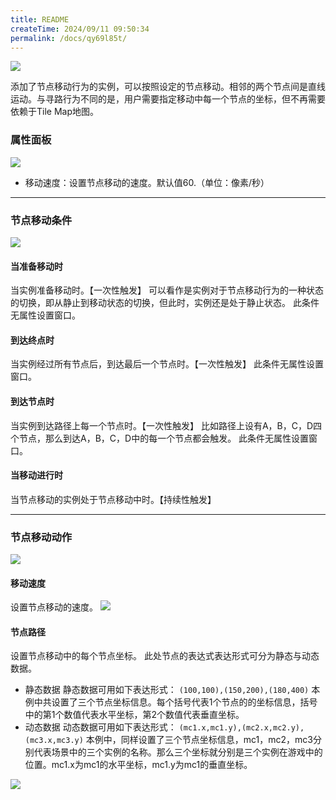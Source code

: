 ```yaml
---
title: README
createTime: 2024/09/11 09:50:34
permalink: /docs/qy69l85t/
---
```

![](564d7b1eefdca.png)

添加了节点移动行为的实例，可以按照设定的节点移动。相邻的两个节点间是直线运动。与寻路行为不同的是，用户需要指定移动中每一个节点的坐标，但不再需要依赖于Tile Map地图。

### 属性面板
![](564d7b1ec7391.png)
- 移动速度：设置节点移动的速度。默认值60.（单位：像素/秒）

------------


### 节点移动条件
![](564d7b1ee344c.png)
#### 当准备移动时
当实例准备移动时。【一次性触发】
可以看作是实例对于节点移动行为的一种状态的切换，即从静止到移动状态的切换，但此时，实例还是处于静止状态。
此条件无属性设置窗口。
#### 到达终点时
当实例经过所有节点后，到达最后一个节点时。【一次性触发】
此条件无属性设置窗口。
#### 到达节点时
当实例到达路径上每一个节点时。【一次性触发】
比如路径上设有A，B，C，D四个节点，那么到达A，B，C，D中的每一个节点都会触发。
此条件无属性设置窗口。
#### 当移动进行时
当节点移动的实例处于节点移动中时。【持续性触发】

------------


### 节点移动动作
![](564d7b1e510cb.png)
#### 移动速度
设置节点移动的速度。
![](564d7b1ebe5f7.png)
#### 节点路径
设置节点移动中的每个节点坐标。
此处节点的表达式表达形式可分为静态与动态数据。
- 静态数据
静态数据可用如下表达形式：
`(100,100),(150,200),(180,400)`
本例中共设置了三个节点坐标信息。每个括号代表1个节点的的坐标信息，括号中的第1个数值代表水平坐标，第2个数值代表垂直坐标。
- 动态数据
动态数据可用如下表达形式：
`(mc1.x,mc1.y),(mc2.x,mc2.y),(mc3.x,mc3.y)`
本例中，同样设置了三个节点坐标信息，mc1，mc2，mc3分别代表场景中的三个实例的名称。那么三个坐标就分别是三个实例在游戏中的位置。mc1.x为mc1的水平坐标，mc1.y为mc1的垂直坐标。

![](564d7c4043ee1.png)

